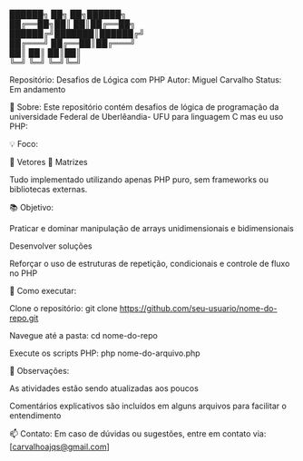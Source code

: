 ██████╗ ██╗  ██╗██████╗     
██╔══██╗██║  ██║██╔══██╗    
██████╔╝███████║██████╔╝    
██╔═══╝ ██╔══██║██╔═══╝    
██║     ██║  ██║██║         
╚═╝     ╚═╝  ╚═╝╚═╝         

Repositório: Desafios de Lógica com PHP
Autor: Miguel Carvalho
Status: Em andamento

📄 Sobre:
Este repositório contém desafios de lógica de programação da universidade Federal de Uberlêandia- UFU para linguagem C mas eu uso PHP:

💡 Foco:

🧮 Vetores
🧩 Matrizes

Tudo implementado utilizando apenas PHP puro, sem frameworks ou bibliotecas externas.

📚 Objetivo:

Praticar e dominar manipulação de arrays unidimensionais e bidimensionais

Desenvolver soluções

Reforçar o uso de estruturas de repetição, condicionais e controle de fluxo no PHP


🚀 Como executar:

Clone o repositório:
git clone https://github.com/seu-usuario/nome-do-repo.git

Navegue até a pasta:
cd nome-do-repo

Execute os scripts PHP:
php nome-do-arquivo.php

📌 Observações:

As atividades estão sendo atualizadas aos poucos

Comentários explicativos são incluídos em alguns arquivos para facilitar o entendimento

📫 Contato:
Em caso de dúvidas ou sugestões, entre em contato via:
[carvalhoajqs@gmail.com]
